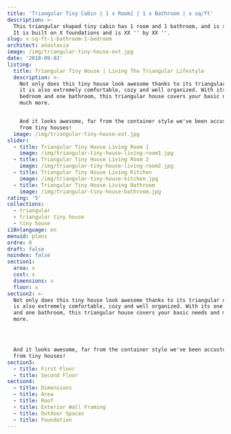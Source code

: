 ```yaml
---
title: 'Triangular Tiny Cabin | 1 x Room] | 1 x Bathroom | x sq/ft'
description: >-
  This triangular shaped tiny cabin has 1 room and 1 bathroom, and is x sq/ft.
  It is built on X foundations and is XX '' by XX ''.
slug: x-sq-ft-1-bathroom-1-bedroom
architect: anastasia
image: /img/triangular-tiny-house-ext.jpg
date: '2018-09-03'
listing:
  title: Triangular Tiny House | Living The Triangular Lifestyle
  description: >-
    Not only does this tiny house look awesome thanks to its triangular design,
    it is also extremely comfortable, cozy and well organized. With its one
    bedroom and one bathroom, this triangular house covers your basic needs and
    much more. 


    And it looks awesome, far from the container style we've been accustomed to
    from tiny houses!
  image: /img/triangular-tiny-house-ext.jpg
slider:
  - title: Triangular Tiny House Living Room 1
    image: /img/triangular-tiny-house-living-room1.jpg
  - title: Triangular Tiny House Living Room 2
    image: /img/triangular-tiny-house-living-room2.jpg
  - title: Triangular Tiny House Living Kitchen
    image: /img/triangular-tiny-house-kitchen.jpg
  - title: Triangular Tiny House Living Bathroom
    image: /img/triangular-tiny-house-bathroom.jpg
rating: '5'
collections:
  - triangular
  - triangular tiny house
  - tiny house
i18nlanguage: en
menuid: plans
ordre: 0
draft: false
noindex: false
section1:
  area: x
  cost: x
  dimensions: x
  floor: x
section2: >-
  Not only does this tiny house look awesome thanks to its triangular design, it
  is also extremely comfortable, cozy and well organized. With its one bedroom
  and one bathroom, this triangular house covers your basic needs and much
  more. 




  And it looks awesome, far from the container style we've been accustomed to
  from tiny houses!
section3:
  - title: First Floor
  - title: Second Floor
section4:
  - title: Dimensions
  - title: Area
  - title: Roof
  - title: Exterior Wall Framing
  - title: Outdoor Spaces
  - title: Foundation
---
```


